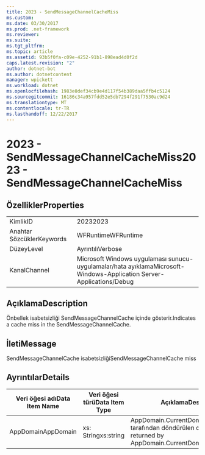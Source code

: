 ```yaml
---
title: 2023 - SendMessageChannelCacheMiss
ms.custom: 
ms.date: 03/30/2017
ms.prod: .net-framework
ms.reviewer: 
ms.suite: 
ms.tgt_pltfrm: 
ms.topic: article
ms.assetid: 93b5f0fa-c09e-4252-91b1-898ead4d0f2d
caps.latest.revision: "2"
author: dotnet-bot
ms.author: dotnetcontent
manager: wpickett
ms.workload: dotnet
ms.openlocfilehash: 1983e0def34cb9e4d117f54b389daa5ffb4c5124
ms.sourcegitcommit: 16186c34a957fdd52e5db7294f291f7530ac9d24
ms.translationtype: MT
ms.contentlocale: tr-TR
ms.lasthandoff: 12/22/2017
---
```

# <a name="2023---sendmessagechannelcachemiss"></a><span data-ttu-id="1c8a9-102">2023 - SendMessageChannelCacheMiss</span><span class="sxs-lookup"><span data-stu-id="1c8a9-102">2023 - SendMessageChannelCacheMiss</span></span>
## <a name="properties"></a><span data-ttu-id="1c8a9-103">Özellikler</span><span class="sxs-lookup"><span data-stu-id="1c8a9-103">Properties</span></span>  
  
|||  
|-|-|  
|<span data-ttu-id="1c8a9-104">Kimlik</span><span class="sxs-lookup"><span data-stu-id="1c8a9-104">ID</span></span>|<span data-ttu-id="1c8a9-105">2023</span><span class="sxs-lookup"><span data-stu-id="1c8a9-105">2023</span></span>|  
|<span data-ttu-id="1c8a9-106">Anahtar Sözcükler</span><span class="sxs-lookup"><span data-stu-id="1c8a9-106">Keywords</span></span>|<span data-ttu-id="1c8a9-107">WFRuntime</span><span class="sxs-lookup"><span data-stu-id="1c8a9-107">WFRuntime</span></span>|  
|<span data-ttu-id="1c8a9-108">Düzey</span><span class="sxs-lookup"><span data-stu-id="1c8a9-108">Level</span></span>|<span data-ttu-id="1c8a9-109">Ayrıntılı</span><span class="sxs-lookup"><span data-stu-id="1c8a9-109">Verbose</span></span>|  
|<span data-ttu-id="1c8a9-110">Kanal</span><span class="sxs-lookup"><span data-stu-id="1c8a9-110">Channel</span></span>|<span data-ttu-id="1c8a9-111">Microsoft Windows uygulaması sunucu-uygulamalar/hata ayıklama</span><span class="sxs-lookup"><span data-stu-id="1c8a9-111">Microsoft-Windows-Application Server-Applications/Debug</span></span>|  
  
## <a name="description"></a><span data-ttu-id="1c8a9-112">Açıklama</span><span class="sxs-lookup"><span data-stu-id="1c8a9-112">Description</span></span>  
 <span data-ttu-id="1c8a9-113">Önbellek isabetsizliği SendMessageChannelCache içinde gösterir.</span><span class="sxs-lookup"><span data-stu-id="1c8a9-113">Indicates a cache miss in the SendMessageChannelCache.</span></span>  
  
## <a name="message"></a><span data-ttu-id="1c8a9-114">İleti</span><span class="sxs-lookup"><span data-stu-id="1c8a9-114">Message</span></span>  
 <span data-ttu-id="1c8a9-115">SendMessageChannelCache isabetsizliği</span><span class="sxs-lookup"><span data-stu-id="1c8a9-115">SendMessageChannelCache miss</span></span>  
  
## <a name="details"></a><span data-ttu-id="1c8a9-116">Ayrıntılar</span><span class="sxs-lookup"><span data-stu-id="1c8a9-116">Details</span></span>  
  
|<span data-ttu-id="1c8a9-117">Veri öğesi adı</span><span class="sxs-lookup"><span data-stu-id="1c8a9-117">Data Item Name</span></span>|<span data-ttu-id="1c8a9-118">Veri öğesi türü</span><span class="sxs-lookup"><span data-stu-id="1c8a9-118">Data Item Type</span></span>|<span data-ttu-id="1c8a9-119">Açıklama</span><span class="sxs-lookup"><span data-stu-id="1c8a9-119">Description</span></span>|  
|--------------------|--------------------|-----------------|  
|<span data-ttu-id="1c8a9-120">AppDomain</span><span class="sxs-lookup"><span data-stu-id="1c8a9-120">AppDomain</span></span>|<span data-ttu-id="1c8a9-121">xs: String</span><span class="sxs-lookup"><span data-stu-id="1c8a9-121">xs:string</span></span>|<span data-ttu-id="1c8a9-122">AppDomain.CurrentDomain.FriendlyName tarafından döndürülen dize.</span><span class="sxs-lookup"><span data-stu-id="1c8a9-122">The string returned by AppDomain.CurrentDomain.FriendlyName.</span></span>|
